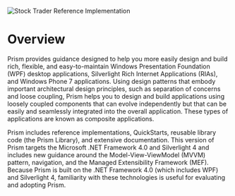 ![Stock Trader Reference Implementation](http://download.codeplex.com/download?ProjectName=CompositeWPF&DownloadId=166628)
# Overview
Prism provides guidance designed to help you more easily design and build rich, flexible, and easy-to-maintain Windows Presentation Foundation (WPF) desktop applications, Silverlight Rich Internet Applications (RIAs), and Windows Phone 7 applications. Using design patterns that embody important architectural design principles, such as separation of concerns and loose coupling, Prism helps you to design and build applications using loosely coupled components that can evolve independently but that can be easily and seamlessly integrated into the overall application. These types of applications are known as composite applications.

Prism includes reference implementations, QuickStarts, reusable library code (the Prism Library), and extensive documentation. This version of Prism targets the Microsoft .NET Framework 4.0 and Silverlight 4 and includes new guidance around the Model-View-ViewModel (MVVM) pattern, navigation, and the Managed Extensibility Framework (MEF). Because Prism is built on the .NET Framework 4.0 (which includes WPF) and Silverlight 4, familiarity with these technologies is useful for evaluating and adopting Prism.
